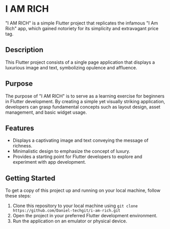 # I AM RICH

"I AM RICH" is a simple Flutter project that replicates the infamous "I Am Rich" app, which gained notoriety for its simplicity and extravagant price tag.

## Description

This Flutter project consists of a single page application that displays a luxurious image and text, symbolizing opulence and affluence.

## Purpose

The purpose of "I AM RICH" is to serve as a learning exercise for beginners in Flutter development. By creating a simple yet visually striking application, developers can grasp fundamental concepts such as layout design, asset management, and basic widget usage.

## Features

- Displays a captivating image and text conveying the message of richness.
- Minimalistic design to emphasize the concept of luxury.
- Provides a starting point for Flutter developers to explore and experiment with app development.

## Getting Started

To get a copy of this project up and running on your local machine, follow these steps:

1. Clone this repository to your local machine using `git clone https://github.com/Daniel-techgit/i-am-rich.git`
2. Open the project in your preferred Flutter development environment.
3. Run the application on an emulator or physical device.
